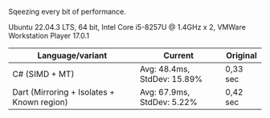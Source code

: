 Sqeezing every bit of performance.

Ubuntu 22.04.3 LTS, 64 bit, Intel Core i5-8257U @ 1.4GHz x 2, VMWare Workstation Player 17.0.1

| Language/variant                            | Current                         | Original         |
|---------------------------------------------|---------------------------------|------------------|
| C# (SIMD + MT)                              | Avg: 48.4ms, StdDev: 15.89%     | 0,33 sec         |
| Dart (Mirroring + Isolates + Known region)  | Avg: 67.9ms, StdDev: 5.22%      | 0,42 sec         |
